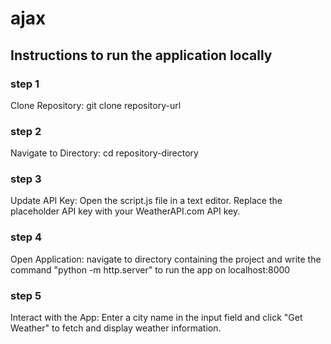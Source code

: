 # ajax

## Instructions to run the application locally

### step 1
Clone Repository:  git clone repository-url

### step 2
Navigate to Directory:  cd repository-directory

### step 3
Update API Key:  Open the script.js file in a text editor. Replace the placeholder API key with your WeatherAPI.com API key.

### step 4
Open Application:  navigate to directory containing the project and write the command "python -m http.server" to run the app on localhost:8000

### step 5
Interact with the App:  Enter a city name in the input field and click "Get Weather" to fetch and display weather information.
